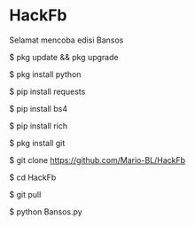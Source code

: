 # HackFb
Selamat mencoba edisi Bansos

$ pkg update && pkg upgrade

$ pkg install python

$ pip install requests

$ pip install bs4

$ pip install rich

$ pkg install git

$ git clone https://github.com/Mario-BL/HackFb

$ cd HackFb

$ git pull

$ python Bansos.py
